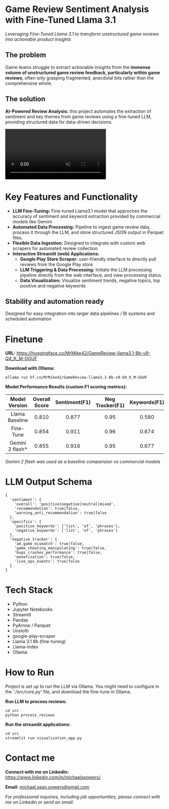 # Game Review Sentiment Analysis with Fine-Tuned Llama 3.1
*Leveraging Fine-Tuned Llama 3.1 to transform unstructured game reviews into actionable product insights*

## The problem
Game teams struggle to extract actionable insights from the **immense volume of unstructured game review feedback, particularly within game reviews**, often only grasping fragmented, anecdotal bits rather than the comprehensive whole.

## The solution
**AI-Powered Review Analysis:** this project automates the extraction of sentiment and key themes from game reviews using a fine-tuned LLM, providing structured data for data-driven decisions.

<video src="https://github.com/user-attachments/assets/31316858-e336-438b-9fc7-c24fbd04415f" controls loop muted playsinline width="320">
    Your browser does not support the video tag.
</video>

# Key Features and Functionality
* **LLM Fine-Tuning:** Fine-tuned Llama3.1 model that approches the accuracy of sentiment and keyword extraction provided by commercial models like Gemini
* **Automated Data Processing:** Pipeline to ingest game review data, process it through the LLM, and store structured JSON output in Parquet files.
* **Flexible Data Ingestion:** Designed to integrate with custom web scrapers for automated review collection
* **Interactive Streamlit (web) Applications:**
  * **Google Play Store Scraper:** user-friendly interface to directly pull reviews from the Google Play store
  * **LLM Triggering & Data Processing:** Initiate the LLM processing pipeline directly from the web interface, and view processing status.
  * **Data Visualization:** Visualize sentiment trends, negative topics, top positive and negative keywords

## Stability and automation ready
Designed for easy integration into larger data pipelines / BI systems and scheduled automation

# Finetune
**URL:** https://huggingface.co/MrMike42/GameReview-llama3.1-8b-v9-Q4_K_M-GGUF

**Download with Ollama:** 
```
ollama run hf.co/MrMike42/GameReview-llama3.1-8b-v9-Q4_K_M-GGUF
```
**Model Performance Results (custom F1 scoring metrics):**

| Model Version | Overall Score | Sentiment(F1) | Neg Tracker(F1) | Keywords(F1) |
|:-------------:|:-------------:|:-------------:|:---------------:|:------------:|
| Llama Baseline|         0.810 |         0.877 |            0.95 |        0.580 |
| Fine-Tune | 0.854 | 0.911 | 0.96 | 0.674 |
| Gemini 2 flash*| 0.855 | 0.916 | 0.95 | 0.677 |

*Gemini 2 flash was used as a baseline comparision vs commercial models*

# LLM Output Schema
```
{
  'sentiment': {
    'overall': 'positive|negative|neutral|mixed', 
    'recommendation': true|false, 
    'warning_anti_recommendation': true|false
  }, 
  'specifics': {
    'positive_keywords': ['list', 'of', 'phrases'], 
    'negative_keywords': ['list', 'of', 'phrases']
  }, 
  'negative_tracker': {
    'ad_game_mismatch': true|false, 
    'game_cheating_manipulating': true|false, 
    'bugs_crashes_performance': true|false, 
    'monetization': true|false, 
    'live_ops_events': true|false
  }
}
```


# Tech Stack
- Python
- Jupyter Notebooks
- Streamlit
- Pandas
- PyArrow / Parquet
- Unsloth
- google-play-scraper
- Llama 3.1 8b (fine-tuning)
- Llama-index
- Ollama

# How to Run
Project is set up to run the LLM via Ollama. You might need to configure in the *'./src/core.py'* file, and download the fine-tune in Ollama.

**Run LLM to process reviews:**
```
cd src
python process_reviews
```

**Run the streamlit applications:**  
```
cd src
streamlit run visualization_app.py
```

# Contact me
**Connect with me on Linkedin:** https://www.linkedin.com/in/michaelspowers/

**Email:** michael.sean.powers@gmail.com

*For professional inquiries, including job opportunities, please connect with me on Linkedin or send an email.*


